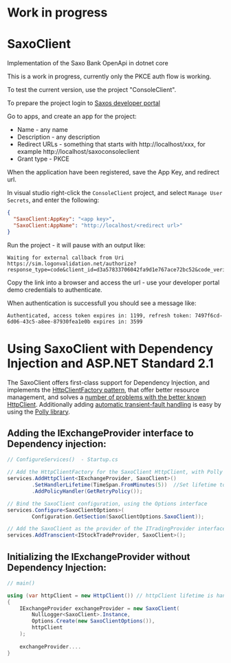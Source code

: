 # Work in progress

# SaxoClient
Implementation of the Saxo Bank OpenApi in dotnet core

This is a work in progress, currently only the PKCE auth flow is working.

To test the current version, use the project "ConsoleClient".

To prepare the project login to [Saxos developer portal](https://developer.saxobank.com)

Go to apps, and create an app for the project:
* Name - any name
* Description - any description
* Redirect URLs - something that starts with http://localhost/xxx, for example http://localhost/saxoconsoleclient
* Grant type - PKCE

When the application have been registered, save the App Key, and redirect url.

In visual studio right-click the `ConsoleClient` project, and select `Manage User Secrets`, and enter the following:

```json
{
  "SaxoClient:AppKey": "<app key>",
  "SaxoClient:AppName": "http://localhost/<redirect url>"
}
```

Run the project - it will pause with an output like:

```
Waiting for external callback from Uri https://sim.logonvalidation.net/authorize?response_type=code&client_id=d3a57833706042fa9d1e767ace72bc52&code_verifier=xlZW9FRI0tyJKX7mzHEmacDSFNrhLYe3ghhfAs3bCCb&redirect_uri=http%3A%2F%2Flocalhost%3A53961%2Fsaxoconsoleclient&code_challenge_method=S256&code_challenge=wOfLRS8T4IPqg0RwkO8iMSs7fWCnikw3YMTfL5wfMqw&state=U9B.S8iU
```

Copy the link into a browser and access the url - use your developer portal demo credentials to authenticate.

When authentication is successfull you should see a message like: 

```
Authenticated, access token expires in: 1199, refresh token: 7497f6cd-6d06-43c5-a8ee-87930fea1e0b expires in: 3599
```


# Using SaxoClient with Dependency Injection and ASP.NET Standard 2.1

The SaxoClient offers first-class support for Dependency Injection, and implements the [HttpClientFactory
pattern](https://docs.microsoft.com/en-us/dotnet/architecture/microservices/implement-resilient-applications/use-httpclientfactory-to-implement-resilient-http-requests),
that offer better resource management, and solves a 
[number of problems with the better known HttpClient](https://aspnetmonsters.com/2016/08/2016-08-27-httpclientwrong/).
Additionally adding 
[automatic transient-fault handling](https://docs.microsoft.com/en-us/dotnet/architecture/microservices/implement-resilient-applications/implement-http-call-retries-exponential-backoff-polly) is easy by using the 
[Polly library](https://github.com/App-vNext/Polly).

## Adding the IExchangeProvider interface to Dependency injection:

```c#
// ConfigureServices()  - Startup.cs

// Add the HttpClientFactory for the SaxoClient HttpClient, with Polly fault handling
services.AddHttpClient<IExchangeProvider, SaxoClient>()
        .SetHandlerLifetime(TimeSpan.FromMinutes(5))  //Set lifetime to five minutes
        .AddPolicyHandler(GetRetryPolicy());

// Bind the SaxoClient configuration, using the Options interface
services.Configure<SaxoClientOptions>(
        Configuration.GetSection(SaxoClientOptions.SaxoClient));

// Add the SaxoClient as the provider of the ITradingProvider interface
services.AddTranscient<IStockTradeProvider, SaxoClient>();
```

## Initializing the IExchangeProvider without Dependency Injection:

```c#
// main()

using (var httpClient = new HttpClient()) // httpClient lifetime is handled by caller - client should be kept for duration of SaxoClient lifetime
{
    IExchangeProvider exchangeProvider = new SaxoClient(
        NullLogger<SaxoClient>.Instance,
        Options.Create(new SaxoClientOptions()),
        httpClient
    );
    
    exchangeProvider....
}

```
